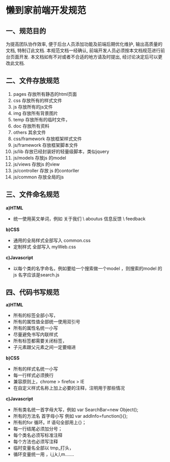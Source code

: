 
# 懒到家前端开发规范  #
## 一、规范目的  ##
为提高团队协作效率, 便于后台人员添加功能及前端后期优化维护, 输出高质量的文档, 特制订此文档. 本规范文档一经确认, 前端开发人员必须按本文档规范进行前台页面开发. 本文档如有不对或者不合适的地方请及时提出, 经讨论决定后可以更改此文档. 

## 二、文件存放规范 ##

1. pages 存放所有静态的html页面 
1. css 存放所有的样式文件 
1. js 存放所有的js文件 
1. img 存放所有背景图片 
1. temp 存放所有的临时文件， 
1. doc 存放所有资料 
1. others 其余文件 
1. css/framework 存放框架样式文件 
1. js/framework 存放框架脚本文件 
1. js/lib 存放已经封装好的轻量级脚本，类似jquery 
1. js/models 存放js 的model 
1. js/views 存放js 的view 
1. js/controller 存放 js 的contorller 
1. js/common 存放全局的js 


## 三、文件命名规范  ##

**a)HTML** 　　　

- 统一使用英文单词，例如 关于我们 \ aboutus 信息反馈 \ feedback 

**b)CSS**　　

- 通用的全局样式全部写入 common.css 　　　
- 定制样式 全部写入 myWeb.css 

**c)Javascript** 　　　



- 以每个类的名字命名，例如要给一个搜索做一个model ，则搜索的model 的 js 名字应该是search.js

## 四、代码书写规范  ##

**a)HTML** 

- 所有的标签全部小写，
- 所有的属性值全部统一使用双引号 
- 所有的属性名统一小写 
- 尽量避免书写内联样式 
- 所有标签都需要关闭标签， 
- 子元素跟父元素之间一定要缩进 


**b)CSS** 　　


- 所有的样式名统一小写 　　　
- 每一行样式必须换行 　　　
- 兼容原则上，chrome > firefox > IE 　　　
- 在自定义样式名称上加上必要的注释，注明用于那些情况 

**c)Javascript** 　

- 所有类名统一首字母大写，例如 var SearchBar=new Object(); 　　　
- 所有的方法名 首字母小写 例如 var addInfo=function(){}; 　　　
- 所有的for 循环。If 语句全部用上{}； 　　　
- 每一行结尾必须加分号； 　　　
- 每个类名必须写标准注释 　　　
- 每个方法也必须写注释 　　　
- 临时变量名全部以 tmp_打头， 　　　
- 循环变量统一用 ，i,j,k,l,m.......